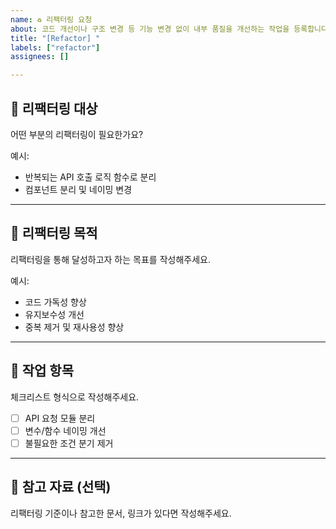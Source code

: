 ```yaml
---
name: ♻️ 리팩터링 요청
about: 코드 개선이나 구조 변경 등 기능 변경 없이 내부 품질을 개선하는 작업을 등록합니다.
title: "[Refactor] "
labels: ["refactor"]
assignees: []

---
```


## 📌 리팩터링 대상
어떤 부분의 리팩터링이 필요한가요?

예시:
- 반복되는 API 호출 로직 함수로 분리
- 컴포넌트 분리 및 네이밍 변경

---

## 🎯 리팩터링 목적
리팩터링을 통해 달성하고자 하는 목표를 작성해주세요.

예시:
- 코드 가독성 향상
- 유지보수성 개선
- 중복 제거 및 재사용성 향상

---

## 🧩 작업 항목
체크리스트 형식으로 작성해주세요.

- [ ] API 요청 모듈 분리
- [ ] 변수/함수 네이밍 개선
- [ ] 불필요한 조건 분기 제거

---

## 📎 참고 자료 (선택)
리팩터링 기준이나 참고한 문서, 링크가 있다면 작성해주세요.
